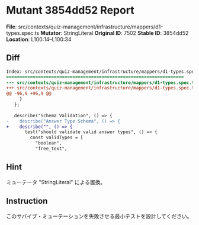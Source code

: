 # Mutant 3854dd52 Report

**File**: src/contexts/quiz-management/infrastructure/mappers/d1-types.spec.ts
**Mutator**: StringLiteral
**Original ID**: 7502
**Stable ID**: 3854dd52
**Location**: L100:14–L100:34

## Diff

```diff
Index: src/contexts/quiz-management/infrastructure/mappers/d1-types.spec.ts
===================================================================
--- src/contexts/quiz-management/infrastructure/mappers/d1-types.spec.ts	original
+++ src/contexts/quiz-management/infrastructure/mappers/d1-types.spec.ts	mutated #7502
@@ -96,9 +96,9 @@
     }
   };
 
   describe("Schema Validation", () => {
-    describe("Answer Type Schema", () => {
+    describe("", () => {
       test("should validate valid answer types", () => {
         const validTypes = [
           "boolean",
           "free_text",
```

## Hint

ミューテータ "StringLiteral" による置換。

## Instruction

このサバイブ・ミューテーションを失敗させる最小テストを設計してください。
